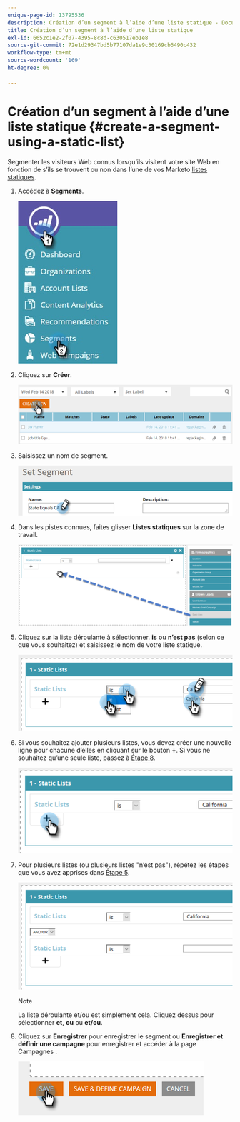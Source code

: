 ```yaml
---
unique-page-id: 13795536
description: Création d’un segment à l’aide d’une liste statique - Documents Marketo - Documentation du produit
title: Création d’un segment à l’aide d’une liste statique
exl-id: 6652c1e2-2f07-4395-8c8d-c630517eb1e8
source-git-commit: 72e1d29347bd5b77107da1e9c30169cb6490c432
workflow-type: tm+mt
source-wordcount: '169'
ht-degree: 0%

---
```


# Création d’un segment à l’aide d’une liste statique {#create-a-segment-using-a-static-list}

Segmenter les visiteurs Web connus lorsqu’ils visitent votre site Web en fonction de s’ils se trouvent ou non dans l’une de vos Marketo [listes statiques](/help/marketo/product-docs/core-marketo-concepts/smart-lists-and-static-lists/static-lists/understanding-static-lists.md).

1. Accédez à **Segments**.

   ![](assets/1.jpg)

1. Cliquez sur **Créer**.

   ![](assets/two.png)

1. Saisissez un nom de segment.

   ![](assets/three.png)

1. Dans les pistes connues, faites glisser **Listes statiques** sur la zone de travail.

   ![](assets/four-2.png)

1. Cliquez sur la liste déroulante à sélectionner. **is** ou **n’est pas** (selon ce que vous souhaitez) et saisissez le nom de votre liste statique.

   ![](assets/five-2.png)

1. Si vous souhaitez ajouter plusieurs listes, vous devez créer une nouvelle ligne pour chacune d’elles en cliquant sur le bouton **+**. Si vous ne souhaitez qu’une seule liste, passez à [Étape 8](#eight).

   ![](assets/six-1.png)

1. Pour plusieurs listes (ou plusieurs listes &quot;n’est pas&quot;), répétez les étapes que vous avez apprises dans [Étape 5](#five).

   ![](assets/seven-2.png)

   >[!NOTE]
   >
   >La liste déroulante et/ou est simplement cela. Cliquez dessus pour sélectionner **et**, **ou** ou **et/ou**.

1. Cliquez sur **Enregistrer** pour enregistrer le segment ou **Enregistrer et définir une campagne** pour enregistrer et accéder à la page Campagnes .

   ![](assets/eight-1.png)
